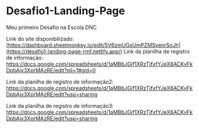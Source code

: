 # Desafio1-Landing-Page
Meu primeiro Desafio na Escola DNC

Link do site disponibilizado: [https://dashboard.sheetmonkey.io/edit/5V6zmUGsUmPZMSvenrSoJh](https://desafio1-landing-page-rmf.netlify.app/)
Link da planilha de registro de informação: https://docs.google.com/spreadsheets/d/1aMBbJGjf1XRzTjfxfYJeX8ACKvFkDpbAjx3XprMAzRE/edit?pli=1#gid=0

Link da planilha de registro de informação2: https://docs.google.com/spreadsheets/d/1aMBbJGjf1XRzTjfxfYJeX8ACKvFkDpbAjx3XprMAzRE/edit?usp=sharing

Link da planilha de registro de informação3: https://docs.google.com/spreadsheets/d/1aMBbJGjf1XRzTjfxfYJeX8ACKvFkDpbAjx3XprMAzRE/edit?usp=sharing
